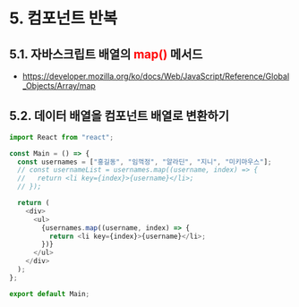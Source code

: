 # 5. 컴포넌트 반복

## 5.1. 자바스크립트 배열의 <span style="color:red;">map()</span> 메서드

- https://developer.mozilla.org/ko/docs/Web/JavaScript/Reference/Global_Objects/Array/map

## 5.2. 데이터 배열을 컴포넌트 배열로 변환하기

```js
import React from "react";

const Main = () => {
  const usernames = ["홍길동", "임꺽정", "알라딘", "지니", "미키마우스"];
  // const usernameList = usernames.map((username, index) => {
  //   return <li key={index}>{username}</li>;
  // });

  return (
    <div>
      <ul>
        {usernames.map((username, index) => {
          return <li key={index}>{username}</li>;
        })}
      </ul>
    </div>
  );
};

export default Main;
```
